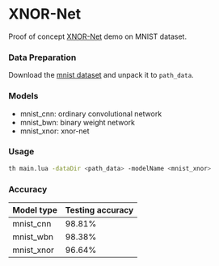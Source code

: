 # XNOR-Net #

Proof of concept [XNOR-Net](https://github.com/allenai/XNOR-Net.git) demo on MNIST dataset.

### Data Preparation ###
Download the [mnist dataset](http://yann.lecun.com/exdb/mnist/) and unpack it to `path_data`.

### Models ###
* mnist_cnn: ordinary convolutional network
* mnist_bwn: binary weight network
* mnist_xnor: xnor-net

### Usage ###
```bash
th main.lua -dataDir <path_data> -modelName <mnist_xnor>
```

### Accuracy ###
| Model type | Testing accuracy |
| ------------ | ----------- |
| mnist_cnn | 98.81% |
| mnist_wbn | 98.38% |
| mnist_xnor | 96.64% |
